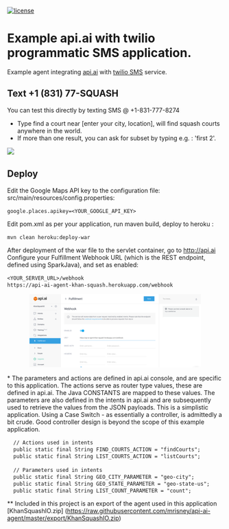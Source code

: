 [![license](http://img.shields.io/badge/license-APACHE2-blue.svg?style=flat)](https://raw.githubusercontent.com/mrisney/api-ai-agent/master/LICENSE)

# Example api.ai with twilio programmatic SMS application.

Example agent integrating [api.ai](http://api.ai) with [twilio SMS](https://twilio.com) service.

## Text +1 (831) 77-SQUASH
You can test this directly by texting SMS @ +1-831-777-8274

* Type find a court near [enter your city, location], will find squash courts anywhere in the world.
* If more than one result, you can ask for subset by typing e.g. : 'first 2'.



<img src="https://raw.githubusercontent.com/mrisney/api-ai-agent/master/media/iphone-screen-cast.gif" width="200">

## Deploy

Edit the Google Maps API key to the configuration file: src/main/resources/config.properties:
```
google.places.apikey=<YOUR_GOOGLE_API_KEY>
```

Edit pom.xml as per your application, run maven build, deploy to heroku :
```
mvn clean heroku:deploy-war
```
After deployment of the war file to the servlet container,
go to http://api.ai
Configure your Fulfillment Webhook URL (which is the REST endpoint, defined using SparkJava), and set as enabled:

```
<YOUR_SERVER_URL>/webhook
https://api-ai-agent-khan-squash.herokuapp.com/webhook

```
<p align="center">
<img src="https://raw.githubusercontent.com/mrisney/api-ai-agent/master/media/fulfillment-screen-shot.png" width="400">
</p>

\* The parameters and actions are defined in api.ai console, and are specific to this application.
The actions serve as router type values, these are defined in api.ai.
The Java CONSTANTS are mapped to these values. The parameters are also defined in the intents in api.ai
and are subsequently used to retrieve the values from the JSON payloads.
This is a simplistic application.
Using a Case Switch - as essentially a controller, is admittedly a bit crude.
Good controller design is beyond the scope of this example application.  

```
  // Actions used in intents
  public static final String FIND_COURTS_ACTION = "findCourts";
  public static final String LIST_COURTS_ACTION = "listCourts";

  // Parameters used in intents
  public static final String GEO_CITY_PARAMETER = "geo-city";
  public static final String GEO_STATE_PARAMETER = "geo-state-us";
  public static final String LIST_COUNT_PARAMETER = "count";

```

\** Included in this project is an export of the agent used in this application
[KhanSquashIO.zip] (https://raw.githubusercontent.com/mrisney/api-ai-agent/master/export/KhanSquashIO.zip)
